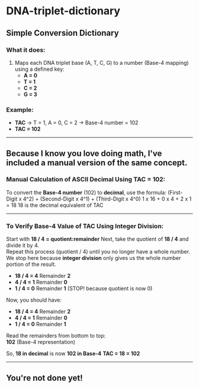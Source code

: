 # DNA-triplet-dictionary

## Simple Conversion Dictionary

### What it does:
1. Maps each DNA triplet base (A, T, C, G) to a number (Base-4 mapping) using a defined key:
   - **A = 0**
   - **T = 1**
   - **C = 2**
   - **G = 3**

### Example:
   - **TAC** → T = 1, A = 0, C = 2 → Base-4 number = 102  
   - **TAC = 102**

---

## Because I know you love doing math, I've included a manual version of the same concept.

### Manual Calculation of ASCII Decimal Using TAC = 102:
To convert the **Base-4 number** (102) to **decimal**, use the formula:
(First-Digit x 4^2) + (Second-Digit x 4^1) + (Third-Digit x 4^0)
1 x 16 + 0 x 4 + 2 x 1 = 18
18 is the decimal equivalent of TAC 

---

### To Verify Base-4 Value of TAC Using Integer Division:
Start with **18 / 4 = quotient:remainder**
Next, take the quotient of **18 / 4** and divide it by 4.  
Repeat this process (quotient / 4) until you no longer have a whole number. We stop here because **integer division** only gives us the whole number portion of the result.

- **18 / 4 = 4** Remainder **2**
- **4 / 4 = 1** Remainder **0**
- **1 / 4 = 0** Remainder **1** (STOP! because quotient is now 0)

Now, you should have:
- **18 / 4 = 4** Remainder **2**
- **4 / 4 = 1** Remainder **0**
- **1 / 4 = 0** Remainder **1**

Read the remainders from bottom to top:  
**102** (Base-4 representation)

So, **18 in decimal** is now **102 in Base-4**
**TAC = 18 = 102**

---

## You're not done yet!
